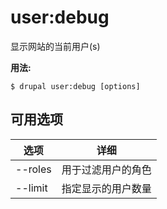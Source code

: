 # user:debug
显示网站的当前用户(s)

**用法:**
```
$ drupal user:debug [options] 
```

## 可用选项
选项 | 详细
-------|-------------
--roles | 用于过滤用户的角色
--limit | 指定显示的用户数量
